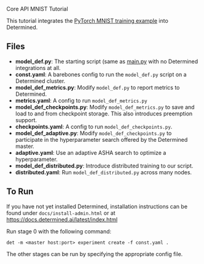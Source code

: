 Core API MNIST Tutorial

This tutorial integrates the [PyTorch MNIST training example](https://github.com/pytorch/examples/blob/main/mnist/main.py) into Determined.

## Files
* **model_def.py**: The starting script (same as [main.py](https://github.com/pytorch/examples/blob/main/mnist/main.py) with no Determined integrations at all.
* **const.yaml**: A barebones config to run the `model_def.py` script on
  a Determined cluster.
* **model_def_metrics.py**: Modify `model_def.py` to report metrics to Determined.
* **metrics.yaml**: A config to run `model_def_metrics.py`
* **model_def_checkpoints.py**: Modify `model_def_metrics.py` to save and load to and from
  checkpoint storage.  This also introduces preemption support.
* **checkpoints.yaml**: A config to run `model_def_checkpoints.py`.
* **model_def_adaptive.py**: Modify `model_def_checkpoints.py` to participate in the
  hyperparameter search offered by the Determined master.
* **adaptive.yaml**: Use an adaptive ASHA search to optimize a hyperparameter.
* **model_def_distributed.py**: Introduce distributed training to our script.
* **distributed.yaml**: Run `model_def_distributed.py` across many nodes.

## To Run
If you have not yet installed Determined, installation instructions can be found
under `docs/install-admin.html` or at https://docs.determined.ai/latest/index.html

Run stage 0 with the following command:

    det -m <master host:port> experiment create -f const.yaml .

The other stages can be run by specifying the appropriate config file.
